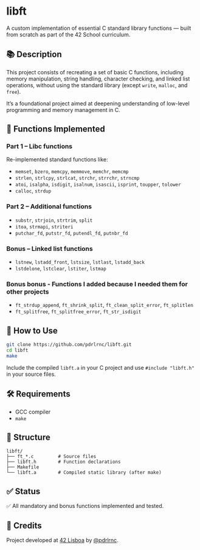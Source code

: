 # libft

A custom implementation of essential C standard library functions — built from scratch as part of the 42 School curriculum.

## 📚 Description

This project consists of recreating a set of basic C functions, including memory manipulation, string handling, character checking, and linked list operations, without using the standard library (except `write`, `malloc`, and `free`).

It’s a foundational project aimed at deepening understanding of low-level programming and memory management in C.

## 🧱 Functions Implemented

### Part 1 – Libc functions
Re-implemented standard functions like:

- `memset`, `bzero`, `memcpy`, `memmove`, `memchr`, `memcmp`
- `strlen`, `strlcpy`, `strlcat`, `strchr`, `strrchr`, `strncmp`
- `atoi`, `isalpha`, `isdigit`, `isalnum`, `isascii`, `isprint`, `toupper`, `tolower`
- `calloc`, `strdup`

### Part 2 – Additional functions

- `substr`, `strjoin`, `strtrim`, `split`
- `itoa`, `strmapi`, `striteri`
- `putchar_fd`, `putstr_fd`, `putendl_fd`, `putnbr_fd`

### Bonus – Linked list functions

- `lstnew`, `lstadd_front`, `lstsize`, `lstlast`, `lstadd_back`
- `lstdelone`, `lstclear`, `lstiter`, `lstmap`

### Bonus bonus - Functions I added because I needed them for other projects

- `ft_strdup_append`, `ft_shrink_split`, `ft_clean_split_error`, `ft_splitlen`
- `ft_splitfree`, `ft_splitfree_error`, `ft_str_isdigit`

## 🔧 How to Use

```bash
git clone https://github.com/pdrlrnc/libft.git
cd libft
make
```

Include the compiled `libft.a` in your C project and use `#include "libft.h"` in your source files.

## 🛠 Requirements

- GCC compiler
- `make`

## 📁 Structure

```
libft/
├── ft_*.c         # Source files
├── libft.h        # Function declarations
├── Makefile
└── libft.a        # Compiled static library (after make)
```

## ✅ Status

✅ All mandatory and bonus functions implemented and tested.

## 🧠 Credits

Project developed at [42 Lisboa](https://42lisboa.com) by [@pdrlrnc](https://github.com/pdrlrnc).
